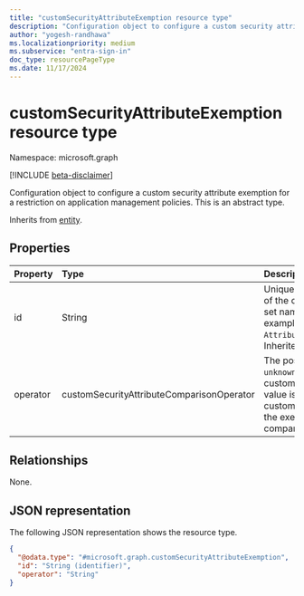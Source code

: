 ```yaml
---
title: "customSecurityAttributeExemption resource type"
description: "Configuration object to configure a custom security attribute exemption for a restriction on application management policies."
author: "yogesh-randhawa"
ms.localizationpriority: medium
ms.subservice: "entra-sign-in"
doc_type: resourcePageType
ms.date: 11/17/2024
---
```


# customSecurityAttributeExemption resource type

Namespace: microsoft.graph

[!INCLUDE [beta-disclaimer](../../includes/beta-disclaimer.md)]

Configuration object to configure a custom security attribute exemption for a restriction on application management policies.
This is an abstract type.


Inherits from [entity](../resources/entity.md).

<!-- The direct access methods are not functional in the underlying Service. Excluding them until they are operational.
## Methods
|Method|Return type|Description|
|:---|:---|:---|
|[List](../api/appmanagementpolicyactorexemptions-list-customsecurityattributes.md)|[customSecurityAttributeExemption](../resources/customsecurityattributeexemption.md) collection|Get a list of the [customSecurityAttributeExemption](../resources/customsecurityattributeexemption.md) objects and their properties.|
|[Create](../api/appmanagementpolicyactorexemptions-post-customsecurityattributes.md)|[customSecurityAttributeExemption](../resources/customsecurityattributeexemption.md)|Create a new [customSecurityAttributeExemption](../resources/customsecurityattributeexemption.md) object.|
|[Get](../api/customsecurityattributeexemption-get.md)|[customSecurityAttributeExemption](../resources/customsecurityattributeexemption.md)|Read the properties and relationships of a [customSecurityAttributeExemption](../resources/customsecurityattributeexemption.md) object.|
|[Update](../api/customsecurityattributeexemption-update.md)|[customSecurityAttributeExemption](../resources/customsecurityattributeexemption.md)|Update the properties of a [customSecurityAttributeExemption](../resources/customsecurityattributeexemption.md) object.|
|[Delete](../api/appmanagementpolicyactorexemptions-delete-customsecurityattributes.md)|None|Delete a [customSecurityAttributeExemption](../resources/customsecurityattributeexemption.md) object.|
-->

## Properties
| Property                  | Type                                           | Description                 |
| :-------------------------| :--------------------------------------------- | :-------------------------- |
| id                        | String                                         | Unique identifier with combination of the custom security attribute set name and attribute name. For example, `AttributeSetName_AttributeName`. Inherited from [entity](../resources/entity.md). |
| operator                  | customSecurityAttributeComparisonOperator      | The possible values are: `equals`, `unknownFutureValue`. If `equals`, the customSecurityAttributeExemption value is compared to match the custom security attribute value for the exemption to be applied. The comparison is case sensitive. |

## Relationships
None.

## JSON representation
The following JSON representation shows the resource type.
<!-- {
  "blockType": "resource",
  "keyProperty": "id",
  "@odata.type": "microsoft.graph.customSecurityAttributeExemption",
  "baseType": "microsoft.graph.entity",
  "openType": false
}
-->
``` json
{
  "@odata.type": "#microsoft.graph.customSecurityAttributeExemption",
  "id": "String (identifier)",
  "operator": "String"
}
```
